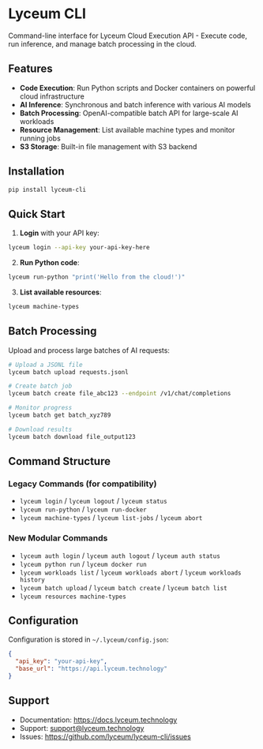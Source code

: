 # Lyceum CLI

Command-line interface for Lyceum Cloud Execution API - Execute code, run inference, and manage batch processing in the cloud.

## Features

- **Code Execution**: Run Python scripts and Docker containers on powerful cloud infrastructure
- **AI Inference**: Synchronous and batch inference with various AI models
- **Batch Processing**: OpenAI-compatible batch API for large-scale AI workloads
- **Resource Management**: List available machine types and monitor running jobs
- **S3 Storage**: Built-in file management with S3 backend

## Installation

```bash
pip install lyceum-cli
```

## Quick Start

1. **Login** with your API key:
```bash
lyceum login --api-key your-api-key-here
```

2. **Run Python code**:
```bash
lyceum run-python "print('Hello from the cloud!')"
```

3. **List available resources**:
```bash
lyceum machine-types
```

## Batch Processing

Upload and process large batches of AI requests:

```bash
# Upload a JSONL file
lyceum batch upload requests.jsonl

# Create batch job
lyceum batch create file_abc123 --endpoint /v1/chat/completions

# Monitor progress
lyceum batch get batch_xyz789

# Download results
lyceum batch download file_output123
```

## Command Structure

### Legacy Commands (for compatibility)
- `lyceum login` / `lyceum logout` / `lyceum status`
- `lyceum run-python` / `lyceum run-docker`
- `lyceum machine-types` / `lyceum list-jobs` / `lyceum abort`

### New Modular Commands
- `lyceum auth login` / `lyceum auth logout` / `lyceum auth status`
- `lyceum python run` / `lyceum docker run`
- `lyceum workloads list` / `lyceum workloads abort` / `lyceum workloads history`
- `lyceum batch upload` / `lyceum batch create` / `lyceum batch list`
- `lyceum resources machine-types`

## Configuration

Configuration is stored in `~/.lyceum/config.json`:

```json
{
  "api_key": "your-api-key",
  "base_url": "https://api.lyceum.technology"
}
```

## Support

- Documentation: https://docs.lyceum.technology
- Support: support@lyceum.technology
- Issues: https://github.com/lyceum/lyceum-cli/issues
